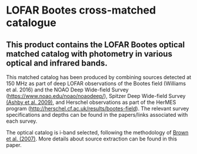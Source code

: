 # LOFAR Bootes cross-matched catalogue
## This product contains the LOFAR Bootes optical matched catalog with photometry in various optical and infrared bands.

This matched catalog has been produced by combining sources detected at 150 MHz as part of deep LOFAR observations of the Bootes field (Williams et al. 2016) and the NOAO Deep Wide-field Survey (https://www.noao.edu/noao/noaodeep/), Spitzer Deep Wide-field Survey [(Ashby et al. 2009)](http://adsabs.harvard.edu/abs/2009ApJ...701..428A), and Herschel observations as part of the HerMES program (http://herschel.cf.ac.uk/results/bootes-field). The relevant survey specifications and depths can be found in the papers/links associated with each survey.

The optical catalog is i-band selected, following the methodology of [Brown et al. (2007)](http://adsabs.harvard.edu/abs/2007ApJ...654..858B). More details about source extraction can be found in this paper.
